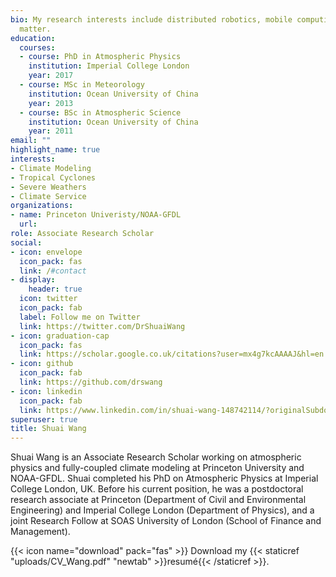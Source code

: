 ```yaml
---
bio: My research interests include distributed robotics, mobile computing and programmable
  matter.
education:
  courses:
  - course: PhD in Atmospheric Physics
    institution: Imperial College London
    year: 2017
  - course: MSc in Meteorology
    institution: Ocean University of China
    year: 2013
  - course: BSc in Atmospheric Science
    institution: Ocean University of China
    year: 2011
email: ""
highlight_name: true
interests:
- Climate Modeling
- Tropical Cyclones
- Severe Weathers
- Climate Service
organizations:
- name: Princeton Univeristy/NOAA-GFDL
  url:
role: Associate Research Scholar
social:
- icon: envelope
  icon_pack: fas
  link: /#contact
- display:
    header: true
  icon: twitter
  icon_pack: fab
  label: Follow me on Twitter
  link: https://twitter.com/DrShuaiWang
- icon: graduation-cap
  icon_pack: fas
  link: https://scholar.google.co.uk/citations?user=mx4g7kcAAAAJ&hl=en
- icon: github
  icon_pack: fab
  link: https://github.com/drswang
- icon: linkedin
  icon_pack: fab
  link: https://www.linkedin.com/in/shuai-wang-148742114/?originalSubdomain=uk
superuser: true
title: Shuai Wang
---
```


Shuai Wang is an Associate Research Scholar working on atmospheric physics and fully-coupled climate modeling at Princeton University and NOAA-GFDL. Shuai completed his PhD on Atmospheric Physics at Imperial College London, UK. Before his current position, he was a postdoctoral research associate at Princeton (Department of Civil and Environmental Engineering) and Imperial College London (Department of Physics), and a joint Research Follow at SOAS University of London (School of Finance and Management).

{{< icon name="download" pack="fas" >}} Download my {{< staticref "uploads/CV_Wang.pdf" "newtab" >}}resumé{{< /staticref >}}.
